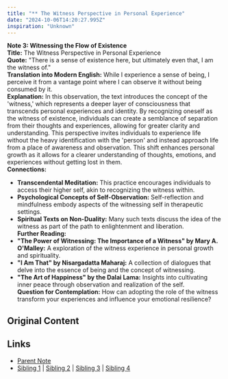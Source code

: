 ```yaml
---
title: "** The Witness Perspective in Personal Experience"
date: "2024-10-06T14:20:27.995Z"
inspiration: "Unknown"
---
```


 

**Note 3: Witnessing the Flow of Existence**  
**Title:** The Witness Perspective in Personal Experience  
**Quote:** "There is a sense of existence here, but ultimately even that, I am the witness of."  
**Translation into Modern English:** While I experience a sense of being, I perceive it from a vantage point where I can observe it without being consumed by it.  
**Explanation:** In this observation, the text introduces the concept of the 'witness,' which represents a deeper layer of consciousness that transcends personal experiences and identity. By recognizing oneself as the witness of existence, individuals can create a semblance of separation from their thoughts and experiences, allowing for greater clarity and understanding. This perspective invites individuals to experience life without the heavy identification with the 'person' and instead approach life from a place of awareness and observation. This shift enhances personal growth as it allows for a clearer understanding of thoughts, emotions, and experiences without getting lost in them.  
**Connections:**  
- **Transcendental Meditation:** This practice encourages individuals to access their higher self, akin to recognizing the witness within.  
- **Psychological Concepts of Self-Observation:** Self-reflection and mindfulness embody aspects of the witnessing self in therapeutic settings.  
- **Spiritual Texts on Non-Duality:** Many such texts discuss the idea of the witness as part of the path to enlightenment and liberation.  
**Further Reading:**  
- **"The Power of Witnessing: The Importance of a Witness" by Mary A. O'Malley:** A exploration of the witness experience in personal growth and spirituality.  
- **"I Am That" by Nisargadatta Maharaj:** A collection of dialogues that delve into the essence of being and the concept of witnessing.  
- **"The Art of Happiness" by the Dalai Lama:** Insights into cultivating inner peace through observation and realization of the self.  
**Question for Contemplation:** How can adopting the role of the witness transform your experiences and influence your emotional resilience?



## Original Content



## Links

- [Parent Note](/parent-note.md)
- [Sibling 1](/zettel1.md) | [Sibling 2](/zettel2.md) | [Sibling 3](/zettel3.md) | [Sibling 4](/zettel4.md)
